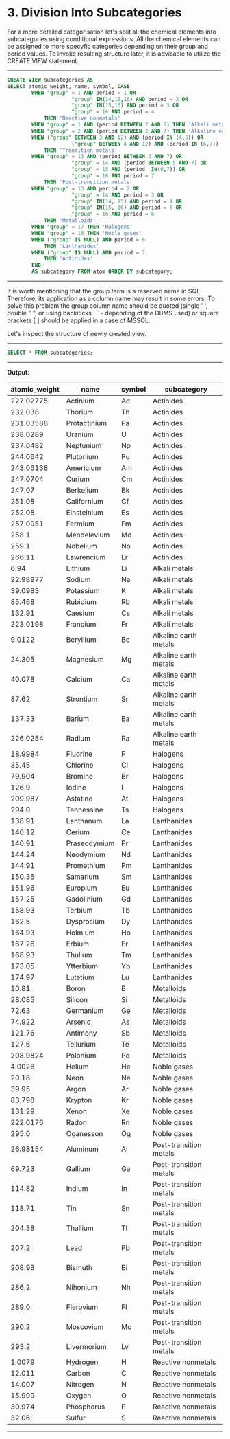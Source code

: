 # 3. Division Into Subcategories

For a more detailed categorisation let's split all the chemical
elements into subcategories using conditional expressions.
All the chemical elements can be assigned to more specyfic categories
depending on their group and period values.
To invoke resulting structure later, it is advisable to utilize 
the CREATE VIEW statement.

***

````sql
CREATE VIEW subcategories AS
SELECT atomic_weight, name, symbol, CASE 
		WHEN "group" = 1 AND period = 1 OR
                     "group" IN(14,15,16) AND period = 2 OR
                     "group" IN(15,16) AND period = 3 OR
                     "group" = 16 AND period = 4 
			THEN 'Reactive nonmetals'
		WHEN "group" = 1 AND (period BETWEEN 2 AND 7) THEN 'Alkali metals'
		WHEN "group" = 2 AND (period BETWEEN 2 AND 7) THEN 'Alkaline earth metals'
		WHEN ("group" BETWEEN 3 AND 12) AND (period IN (4,5)) OR
                     ("group" BETWEEN 4 AND 12) AND (period IN (6,7))
			THEN 'Transition metals'
		WHEN "group" = 13 AND (period BETWEEN 3 AND 7) OR
                     "group" = 14 AND (period BETWEEN 5 AND 7) OR
                     "group" = 15 AND (period  IN(6,7)) OR
                     "group" = 16 AND period = 7
			THEN 'Post-transition metals'
		WHEN "group" = 13 AND period = 2 OR
                     "group" = 14 AND period = 3 OR
                     "group" IN(14, 15) AND period = 4 OR
                     "group" IN(15, 16) AND period = 5 OR
                     "group" = 16 AND period = 6
			THEN 'Metalloids'
		WHEN "group" = 17 THEN 'Halogens'
		WHEN "group" = 18 THEN 'Noble gases'
		WHEN ("group" IS NULL) AND period = 6
			THEN 'Lanthanides'
		WHEN ("group" IS NULL) AND period = 7
			THEN 'Actinides'
		END
		AS subcategory FROM atom ORDER BY subcategory;
````

***

It is worth mentioning that the group term is a reserved name in SQL.
Therefore, its application as a column name may result in some errors.
To solve this problem the group column name should be quoted
(single ' ', double " ", or using backiticks \` \` - depending of the DBMS used)
or square brackets [ ] should be applied in a case of MSSQL.


Let's inspect the structure  of newly created  view.

***

````sql
SELECT * FROM subcategories;
````

***

**Output:**

atomic_weight   |     name       |   symbol   |  subcategory  |
----------------|----------------|------------|---------------|
|  227.02775	|   Actinium	 |      Ac    |	  Actinides   |
|  232.038	|   Thorium      |      Th    |	  Actinides   |
|  231.03588    |   Protactinium |      Pa    |   Actinides   |
|  238.0289     |   Uranium      |  	U     |   Actinides   |
|  237.0482     |   Neptunium    |  	Np    |   Actinides   |
|  244.0642	|   Plutonium	 |      Pu    |   Actinides   |
|  243.06138	|   Americium	 |      Am    |   Actinides   |
|  247.0704	|   Curium	 |      Cm    |   Actinides   |
|  247.07	|   Berkelium	 |      Bk    |   Actinides   |
|  251.08	|   Californium	 |      Cf    |   Actinides   |
|  252.08	|   Einsteinium	 |      Es    |   Actinides   |
|  257.0951	|   Fermium	 |      Fm    |   Actinides   |
|  258.1	|   Mendelevium	 |      Md    |   Actinides   |
|  259.1	|   Nobelium	 |      No    |   Actinides   |
|  266.11	|   Lawrencium	 |      Lr    |   Actinides   |
|  6.94	        |   Lithium	 |      Li    |   Alkali metals  | 
|  22.98977	|   Sodium	 |      Na    |   Alkali metals  |
|  39.0983	|   Potassium	 |      K     |   Alkali metals  |
|  85.468	|   Rubidium	 |      Rb    |   Alkali metals  |
|  132.91	|   Caesium	 |      Cs    |   Alkali metals  |
|  223.0198	|   Francium	 |      Fr    |   Alkali metals  |
|  9.0122	|   Beryllium	 |      Be    |   Alkaline earth metals  |
|  24.305	|   Magnesium	 |      Mg    |   Alkaline earth metals  |
|  40.078	|   Calcium	 |      Ca    |   Alkaline earth metals  |
|  87.62	|   Strontium	 |      Sr    |   Alkaline earth metals  |
|  137.33	|   Barium	 |      Ba    |   Alkaline earth metals  |
|  226.0254	|   Radium	 |      Ra    |   Alkaline earth metals  |
|  18.9984	|   Fluorine	 |      F     |   Halogens  |
|  35.45	|   Chlorine	 |      Cl    |   Halogens  |
|  79.904	|   Bromine	 |      Br    |   Halogens  |
|  126.9	|   Iodine	 |      I     |   Halogens  |
|  209.987	|   Astatine	 |      At    |   Halogens  |
|  294.0	|   Tennessine	 |      Ts    |   Halogens  |
|  138.91	|   Lanthanum	 |      La    |   Lanthanides  |
|  140.12	|   Cerium	 |      Ce    |   Lanthanides  |
|  140.91	|   Praseodymium |      Pr    |   Lanthanides  |
|  144.24	|   Neodymium	 |      Nd    |   Lanthanides  |
|  144.91	|   Promethium	 |      Pm    |   Lanthanides  |
|  150.36	|   Samarium	 |      Sm    |   Lanthanides  |
|  151.96	|   Europium	 |      Eu    |   Lanthanides  |
|  157.25	|   Gadolinium	 |      Gd    |   Lanthanides  |
|  158.93	|   Terbium	 |      Tb    |   Lanthanides  |
|  162.5	|   Dysprosium	 |      Dy    |   Lanthanides  |
|  164.93	|   Holmium	 |      Ho    |   Lanthanides  |
|  167.26	|   Erbium	 |      Er    |   Lanthanides  |
|  168.93	|   Thulium	 |      Tm    |   Lanthanides  |
|  173.05	|   Ytterbium	 |      Yb    |   Lanthanides  |
|  174.97	|   Lutetium	 |      Lu    |   Lanthanides  |
|  10.81	|   Boron	 |      B     |   Metalloids   |
|  28.085	|   Silicon	 |      Si    |   Metalloids   |
|  72.63	|   Germanium	 |      Ge    |   Metalloids   |
|  74.922	|   Arsenic	 |      As    |   Metalloids   |
|  121.76	|   Antimony	 |      Sb    |   Metalloids   |
|  127.6	|   Tellurium	 |      Te    |   Metalloids   |
|  208.9824	|   Polonium	 |      Po    |   Metalloids   |
|  4.0026	|   Helium	 |      He    |   Noble gases  |
|  20.18	|   Neon	 |      Ne    |   Noble gases  |
|  39.95	|   Argon	 |      Ar    |   Noble gases  |
|  83.798	|   Krypton	 |      Kr    |   Noble gases  |
|  131.29	|   Xenon	 |      Xe    |   Noble gases  |
|  222.0176	|   Radon	 |      Rn    |   Noble gases  |
|  295.0	|   Oganesson	 |      Og    |   Noble gases  |
|  26.98154     |   Aluminum	 |      Al    |   Post-transition metals  |
|  69.723	|   Gallium	 |      Ga    |   Post-transition metals  |
|  114.82	|   Indium	 |      In    |   Post-transition metals  |
|  118.71	|   Tin	         |      Sn    |   Post-transition metals  |
|  204.38	|   Thallium	 |      Tl    |   Post-transition metals  |
|  207.2	|   Lead	 |      Pb    |   Post-transition metals  |
|  208.98	|   Bismuth	 |      Bi    |   Post-transition metals  |
|  286.2	|   Nihonium	 |      Nh    |   Post-transition metals  |
|  289.0	|   Flerovium	 |      Fl    |   Post-transition metals  |
|  290.2	|   Moscovium	 |      Mc    |   Post-transition metals  |
|  293.2	|   Livermorium	 |      Lv    |   Post-transition metals  |
|  1.0079	|   Hydrogen	 |      H     |   Reactive nonmetals      |
|  12.011	|   Carbon	 |      C     |   Reactive nonmetals      |
|  14.007	|   Nitrogen	 |      N     |   Reactive nonmetals      |
|  15.999	|   Oxygen	 |      O     |   Reactive nonmetals      |
|  30.974	|   Phosphorus	 |      P     |   Reactive nonmetals      |
|  32.06	|   Sulfur	 |      S     |   Reactive nonmetals      |

***
